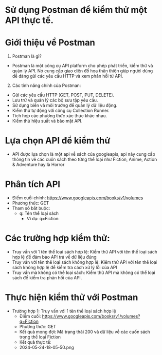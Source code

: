 # Sử dụng Postman để kiểm thử một API thực tế.
# Giới thiệu về Postman
1. Postman là gì?
- Postman là một công cụ API platform cho phép phát triển, kiểm thử và quản lý API. Nó cung cấp giao diện đồ họa thân thiện giúp người dùng dễ dàng gửi các yêu cầu HTTP và xem phản hồi từ API.
2. Các tính năng chính của Postman: 
- Gửi các yêu cầu HTTP (GET, POST, PUT, DELETE).
- Lưu trữ và quản lý các bộ sưu tập yêu cầu.
- Sử dụng biến và môi trường để quản lý dữ liệu động.
- Kiểm thử tự động với công cụ Collection Runner.
- Tích hợp các phương thức xác thực khác nhau.
- Kiểm thử hiệu suất và bảo mật API.
# Lựa chọn API để kiểm thử 
- API được lựa chọn là một api về sách của googleapis, api này cung cấp thông tin về các cuốn sách theo từng thể loại như Fiction, Anime, Action & Adventure hay là Horror
# Phân tích API
- Điểm cuối chính: https://www.googleapis.com/books/v1/volumes
- Phương thức: GET
- Tham số bắt buộc: 
    - q: Tên thể loại sách 
        - Ví dụ: q=Fiction
# Các trường hợp kiểm thử: 
- Truy vấn với 1 tên thể loại sách hợp lệ: Kiểm thử API với tên thể loại sách hợp lệ để đảm bảo API trả về dữ liệu đúng
- Truy vấn với tên thể loại sách không hợp lệ: Kiểm thử API với tên thể loại sách không hợp lệ để kiểm tra cách xử lý lỗi của API
- Truy vấn mà không có thể loại sách: Kiểm thử API mà không có thể loại sách để kiểm tra phản hồi của API.
# Thực hiện kiểm thử với Postman
+ Trường hợp 1: Truy vấn với 1 tên thể loại sách hợp lệ
    - Điểm cuối: https://www.googleapis.com/books/v1/volumes?q=Fiction
    - Phương thức: GET
    - Kết quả mong đợi: Mã trạng thái 200 và dữ liệu về các cuốn sách trong thể loại Fiction
    - Kết quả thực tế: 
    - 2024-05-24-18-05-50.png